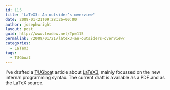 ```yaml
---
id: 115
title: 'LaTeX3: An outsider’s overview'
date: 2009-01-21T09:28:26+00:00
author: josephwright
layout: post
guid: http://www.texdev.net/?p=115
permalink: /2009/01/21/latex3-an-outsiders-overview/
categories:
  - LaTeX3
tags:
  - TUGboat
---
```

I've drafted a [TUGboa](http://www.tug.org/tugboat/)t article about [LaTeX3](http://www.latex-project.org/latex3.html), mainly focussed on the new internal programming syntax. The current draft is available as a PDF and as the LaTeX source.
